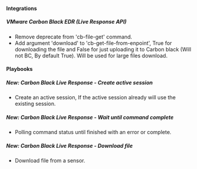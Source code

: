
#### Integrations
##### VMware Carbon Black EDR (Live Response API)
- Remove deprecate from 'cb-file-get' command.
- Add argument 'download' to 'cb-get-file-from-enpoint', True for downloading the file and False for just uploading it to Carbon black (Will not BC, By default True). Will be used for large files download. 

#### Playbooks
##### New: Carbon Black Live Response - Create active session
- Create an active session, If the active session already will use the existing session.
##### New: Carbon Black Live Response - Wait until command complete
- Polling command status until finished with an error or complete.
##### New: Carbon Black Live Response - Download file
- Download file from a sensor.
